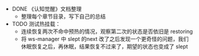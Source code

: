 - DONE 《认知觉醒》文档整理
	- 整理每个章节目录，写下自己的总结
- TODO 测试热挂载：
	- 连续恢复两次不命中预热的情况，观察第二次的状态是否依旧是 restoring
	- 将 ws-manager 中 slept 的next 改了之后发现一个更奇怪的问题，我们休眠恢复之后，再休眠，结果恢复不过来了，期望的状态也变成了 slept